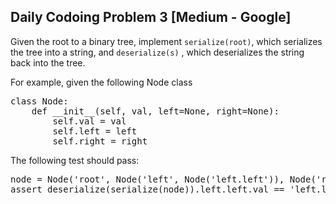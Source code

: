 <h2> Daily Codoing Problem 3 [Medium - Google] </h2>

Given the root to a binary tree, implement <code>serialize(root)</code>, which serializes the tree into a string, and <code>deserialize(s)</code>
, which deserializes the string back into the tree.

For example, given the following Node class

<pre>
class Node:
    def __init__(self, val, left=None, right=None): 
        self.val = val        
        self.left = left        
        self.right = right
</pre>

The following test should pass:

<pre>node = Node('root', Node('left', Node('left.left')), Node('right'))
assert deserialize(serialize(node)).left.left.val == 'left.left'</pre>
